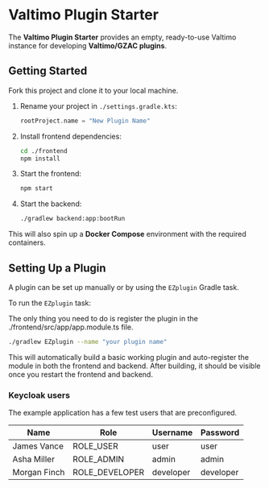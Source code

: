# Valtimo Plugin Starter

The **Valtimo Plugin Starter** provides an empty, ready-to-use Valtimo instance for developing **Valtimo/GZAC plugins**.

## Getting Started

Fork this project and clone it to your local machine.

1. Rename your project in `./settings.gradle.kts`:

   ```kotlin
   rootProject.name = "New Plugin Name"
   ```

2. Install frontend dependencies:

   ```bash
   cd ./frontend
   npm install
   ```

3. Start the frontend:

   ```bash
   npm start
   ```

4. Start the backend:

   ```bash
   ./gradlew backend:app:bootRun
   ```

This will also spin up a **Docker Compose** environment with the required containers.

## Setting Up a Plugin

A plugin can be set up manually or by using the `EZplugin` Gradle task.

To run the `EZplugin` task:

The only thing you need to do is register the plugin in the ./frontend/src/app/app.module.ts file.

```bash
./gradlew EZplugin --name "your plugin name"
```

This will automatically build a basic working plugin and auto-register the module in both the frontend and backend. After building, it should be visible once you restart the frontend and backend.

### Keycloak users

The example application has a few test users that are preconfigured.

| Name | Role | Username | Password |
|---|---|---|---|
| James Vance | ROLE_USER | user | user |
| Asha Miller | ROLE_ADMIN | admin | admin |
| Morgan Finch | ROLE_DEVELOPER | developer | developer |